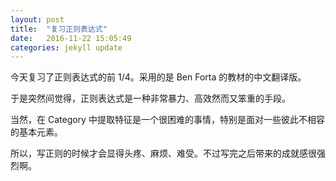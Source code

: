 ```yaml
---
layout: post
title:  "复习正则表达式"
date:   2016-11-22 15:05:49
categories: jekyll update
---
```

今天复习了正则表达式的前 1/4。采用的是 Ben Forta 的教材的中文翻译版。

于是突然间觉得，正则表达式是一种非常暴力、高效然而又笨重的手段。

当然，在 Category 中提取特征是一个很困难的事情，特别是面对一些彼此不相容的基本元素。

所以，写正则的时候才会显得头疼、麻烦、难受。不过写完之后带来的成就感很强烈啊。

